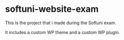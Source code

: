 # softuni-website-exam

This is the project that i made during the Softuni exam.

It includes a custom WP theme and a custom WP plugin.